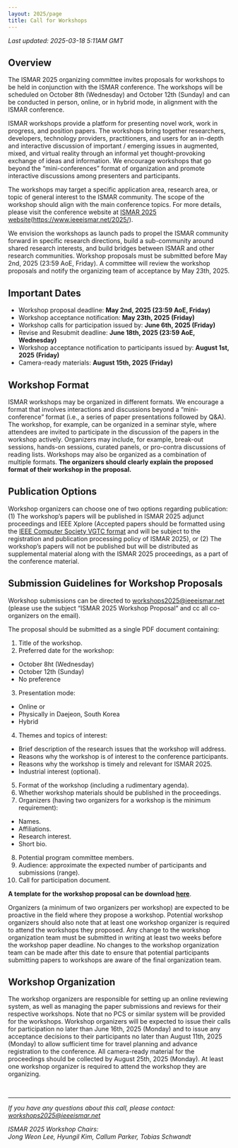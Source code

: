 ```yaml
---
layout: 2025/page
title: Call for Workshops
---
```

*Last updated: 2025-03-18 5:11AM GMT*

## Overview
The ISMAR 2025 organizing committee invites proposals for workshops to be held in conjunction with the ISMAR conference. The workshops will be scheduled on October 8th (Wednesday) and October 12th (Sunday) and can be conducted in person, online, or in hybrid mode, in alignment with the ISMAR conference.

ISMAR workshops provide a platform for presenting novel work, work in progress, and position papers. The workshops bring together researchers, developers, technology providers, practitioners, and users for an in-depth and interactive discussion of important / emerging issues in augmented, mixed, and virtual reality through an informal yet thought-provoking exchange of ideas and information. We encourage workshops that go beyond the “mini-conferences” format of organization and promote interactive discussions among presenters and participants.

The workshops may target a specific application area, research area, or topic of general interest to the ISMAR community. The scope of the workshop should align with the main conference topics. For more details, please visit the conference website at [ISMAR 2025 website](https://www.ieeeismar.net/2025/)(https://www.ieeeismar.net/2025/).

We envision the workshops as launch pads to propel the ISMAR community forward in specific research directions, build a sub-community around shared research interests, and build bridges between ISMAR and other research communities.
Workshop proposals must be submitted before May 2nd, 2025 (23:59 AoE, Friday). A committee will review the workshop proposals and notify the organizing team of acceptance by May 23th, 2025.


## Important Dates

- Workshop proposal deadline: **May 2nd, 2025 (23:59 AoE, Friday)**
- Workshop acceptance notification: **May 23th, 2025 (Friday)**
- Workshop calls for participation issued by: **June 6th, 2025 (Friday)**
- Revise and Resubmit deadline: **June 18th, 2025 (23:59 AoE, Wednesday)**
- Workshop acceptance notification to participants issued by: **August 1st, 2025 (Friday)**
- Camera-ready materials: **August 15th, 2025 (Friday)**

## Workshop Format

ISMAR workshops may be organized in different formats.  We encourage a format that involves interactions and discussions beyond a “mini-conference” format (i.e., a series of paper presentations followed by Q&A).  The workshop, for example, can be organized in a seminar style, where attendees are invited to participate in the discussion of the papers in the workshop actively.  Organizers may include, for example, break-out sessions, hands-on sessions, curated panels, or pro-contra discussions of reading lists. Workshops may also be organized as a combination of multiple formats. **The organizers should clearly explain the proposed format of their workshop in the proposal.**

## Publication Options

Workshop organizers can choose one of two options regarding publication: (1) The workshop’s papers will be published in ISMAR 2025 adjunct proceedings and IEEE Xplore (Accepted papers should be formatted using the [IEEE Computer Society VGTC format](https://tc.computer.org/vgtc/publications/conference/) and will be subject to the registration and publication processing policy of ISMAR 2025), or (2) The workshop’s papers will not be published but will be distributed as supplemental material along with the ISMAR 2025 proceedings, as a part of the conference material.

## Submission Guidelines for Workshop Proposals

Workshop submissions can be directed to workshops2025@ieeeismar.net (please use the subject “ISMAR 2025 Workshop Proposal“ and cc all co-organizers on the email).

The proposal should be submitted as a single PDF document containing:

1. Title of the workshop.
2. Preferred date for the workshop:
- October 8ht (Wednesday)
- October 12th (Sunday)
- No preference
3. Presentation mode:
- Online or
- Physically in Daejeon, South Korea
- Hybrid
4. Themes and topics of interest:
- Brief description of the research issues that the workshop will address.
- Reasons why the workshop is of interest to the conference participants.
- Reasons why the workshop is timely and relevant for ISMAR 2025.
- Industrial interest (optional).
5. Format of the workshop (including a rudimentary agenda).
6. Whether workshop materials should be published in the proceedings.
7. Organizers (having two organizers for a workshop is the minimum requirement):
- Names.
- Affiliations.
- Research interest.
- Short bio.
8. Potential program committee members.
9. Audience: approximate the expected number of participants and submissions (range).
10. Call for participation document.

**A template for the workshop proposal can be download [here](/2025/files/ISMAR_2025_Workshop_Proposal.docx)**.

Organizers (a minimum of two organizers per workshop) are expected to be proactive in the field where they propose a workshop. Potential workshop organizers should also note that at least one workshop organizer is required to attend the workshops they proposed. Any change to the workshop organization team must be submitted in writing at least two weeks before the workshop paper deadline. No changes to the workshop organization team can be made after this date to ensure that potential participants submitting papers to workshops are aware of the final organization team.

## Workshop Organization

The workshop organizers are responsible for setting up an online reviewing system, as well as managing the paper submissions and reviews for their respective workshops.  Note that no PCS or similar system will be provided for the workshops.
Workshop organizers will be expected to issue their calls for participation no later than June 16th, 2025 (Monday) and to issue any acceptance decisions to their participants no later than August 11th, 2025 (Monday) to allow sufficient time for travel planning and advance registration to the conference. All camera-ready material for the proceedings should be collected by August 25th, 2025 (Monday).
At least one workshop organizer is required to attend the workshop they are organizing.

<br>

---

*If you have any questions about this call, please contact: workshops2025@ieeeismar.net*

*ISMAR 2025 Workshop Chairs:<br>Jong Weon Lee, Hyungil Kim, Callum Parker, Tobias Schwandt*